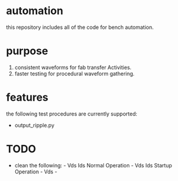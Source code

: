 # automation
this repository includes all of the code for bench automation.

# purpose
1. consistent waveforms for fab transfer Activities.
2. faster testing for procedural waveform gathering.

# features
the following test procedures are currently supported:
- output_ripple.py

# TODO
- clean the following:
        - Vds Ids Normal Operation
        - Vds Ids Startup Operation
        - Vds
        - 


